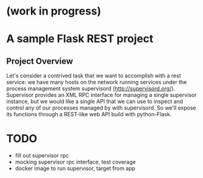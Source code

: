 # (work in progress)

# A sample Flask REST project

## Project Overview

Let's consider a contrived task that we want to accomplish with a rest service:  we have many hosts on the network
running services under the process management system supervisord (http://supervisord.org/).  Supervisor provides an XML
RPC interface for managing a single supervisor instance, but we would like a single API that we can use to inspect and
control any of our processes managed by with supervisord.  So we'll expose its functions through a REST-like web API
build with python-Flask.

# TODO

 * fill out supervisor rpc
 * mocking supervisor rpc interface, test coverage
 * docker image to run supervisor, target from app
